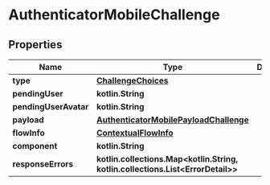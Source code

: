 
# AuthenticatorMobileChallenge

## Properties
Name | Type | Description | Notes
------------ | ------------- | ------------- | -------------
**type** | [**ChallengeChoices**](ChallengeChoices.md) |  | 
**pendingUser** | **kotlin.String** |  | 
**pendingUserAvatar** | **kotlin.String** |  | 
**payload** | [**AuthenticatorMobilePayloadChallenge**](AuthenticatorMobilePayloadChallenge.md) |  | 
**flowInfo** | [**ContextualFlowInfo**](ContextualFlowInfo.md) |  |  [optional]
**component** | **kotlin.String** |  |  [optional]
**responseErrors** | **kotlin.collections.Map&lt;kotlin.String, kotlin.collections.List&lt;ErrorDetail&gt;&gt;** |  |  [optional]



